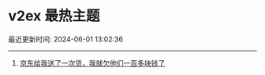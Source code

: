 # v2ex 最热主题

最近更新时间: 2024-06-01 13:02:36

--- 
1. [京东给我送了一次货，我就欠他们一百多块钱了](https://www.v2ex.com/t/1045892) 
